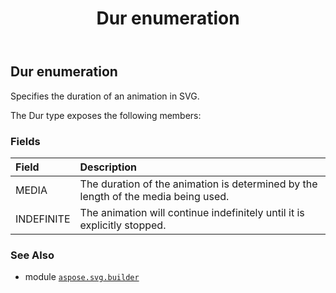 ﻿---
title: Dur enumeration
second_title: Aspose.SVG for Python via .NET API References
description: 
type: docs
weight: 1410
url: /python-net/aspose.svg.builder/dur/
is_root: false
---

## Dur enumeration

Specifies the duration of an animation in SVG.



The Dur type exposes the following members:

### Fields
| Field | Description |
| :- | :- |
| MEDIA | The duration of the animation is determined by the length of the media being used. |
| INDEFINITE | The animation will continue indefinitely until it is explicitly stopped. |



### See Also
* module [`aspose.svg.builder`](..)
